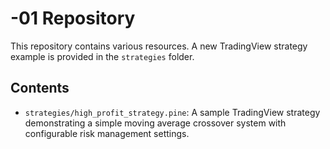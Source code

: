 # -01 Repository

This repository contains various resources. A new TradingView strategy example is provided in the `strategies` folder.

## Contents
- `strategies/high_profit_strategy.pine`: A sample TradingView strategy demonstrating a simple moving average crossover system with configurable risk management settings.
